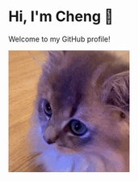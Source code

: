 # Hi, I'm Cheng 👋

Welcome to my GitHub profile!

![Dudu: Rock That Body](./images/Emoji_Rock_That_Body_20250705_v04_Tiny.gif)

